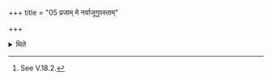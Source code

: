 +++
title = "05 प्रजाम् मे नर्याजूगुपस्ताम्"

+++

<details><summary>थिते</summary>

5. With prajām me naryājūgupah... having breathed in over the Gārhapatya, with annaṁ me buddhnyājūgupaḥ... having breathed in over the Dakṣiṇa(-fire), with paśūn me Śaṁsyājugupaḥ... having breathed in over the Āhavanīya, he stands (near the Āhavanīya), with (the formulae called) Virāṭkrama as described earlier.[^1] He modifies the formula with the word ajūgupaḥ (instead of the word gopāya).  


[^1]: See V.18.2.
</details>
